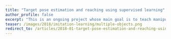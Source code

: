 ```yaml
---
title: "Target pose estimation and reaching using supervised learning"
author_profile: false
excerpt: "This is an ongoing project whose main goal is to teach manipulation tasks to the robot by observing humans perform the tasks. This observation is fed to the robot in the form of image sequences or a video. In this post I will try to explain some of the preliminary implementation of one part of the project that is estimating the target position."
teaser: /images/2018/imitation-learning/multiple-objects.png
redirect_to: /articles/2018-01-target-pose-estimation-and-reaching-using-supervised-learning
---
```

